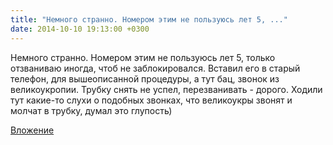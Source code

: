 ```yaml
---
title: "Немного странно. Номером этим не пользуюсь лет 5, ..."
date: 2014-10-10 19:13:00 +0300
---
```


Немного странно. Номером этим не пользуюсь лет 5, только отзваниваю иногда, чтоб не заблокировался. Вставил его в старый телефон, для вышеописанной процедуры, а тут бац, звонок из великоукропии. Трубку снять не успел, перезванивать - дорого. Ходили тут какие-то слухи о подобных звонках, что великоукры звонят и молчат в трубку, думал это глупость)

[Вложение](https://vk.com/photo41076938_342506843)
